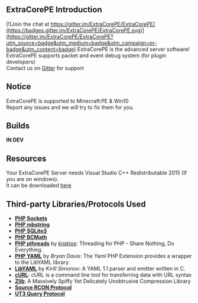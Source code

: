 ## ExtraCorePE Introduction

[![Join the chat at https://gitter.im/ExtraCorePE/ExtraCorePE](https://badges.gitter.im/ExtraCorePE/ExtraCorePE.svg)](https://gitter.im/ExtraCorePE/ExtraCorePE?utm_source=badge&utm_medium=badge&utm_campaign=pr-badge&utm_content=badge)
ExtraCorePE is the advanced server software! <br>
ExtraCorePE supports packet and event debug system (for plugin developers) <br>
Contact us on [Gitter](https://gitter.im/ExtraCorePE/home) for support

## Notice
ExtraCorePE is supported to Minecraft:PE & Win10 <br>
Report any issues and we will try to fix them for you. <br>

## Builds
**IN DEV**
<br>

## Resources
Your ExtraCorePE Server needs Visual Studio C++ Redistributable 2015 (If you are on windows).<br>
It can be downloaded [here](https://www.microsoft.com/en-us/download/details.aspx?id=48145)<br>


## Third-party Libraries/Protocols Used
* __[PHP Sockets](http://php.net/manual/en/book.sockets.php)__
* __[PHP mbstring](http://php.net/manual/en/book.mbstring.php)__
* __[PHP SQLite3](http://php.net/manual/en/book.sqlite3.php)__
* __[PHP BCMath](http://php.net/manual/en/book.bc.php)__
* __[PHP pthreads](http://pthreads.org/)__ by _[krakjoe](https://github.com/krakjoe)_: Threading for PHP - Share Nothing, Do Everything.
* __[PHP YAML](https://code.google.com/p/php-yaml/)__ by _Bryan Davis_: The Yaml PHP Extension provides a wrapper to the LibYAML library.
* __[LibYAML](http://pyyaml.org/wiki/LibYAML)__ by _Kirill Simonov_: A YAML 1.1 parser and emitter written in C.
* __[cURL](http://curl.haxx.se/)__: cURL is a command line tool for transferring data with URL syntax
* __[Zlib](http://www.zlib.net/)__: A Massively Spiffy Yet Delicately Unobtrusive Compression Library
* __[Source RCON Protocol](https://developer.valvesoftware.com/wiki/Source_RCON_Protocol)__
* __[UT3 Query Protocol](http://wiki.unrealadmin.org/UT3_query_protocol)__
